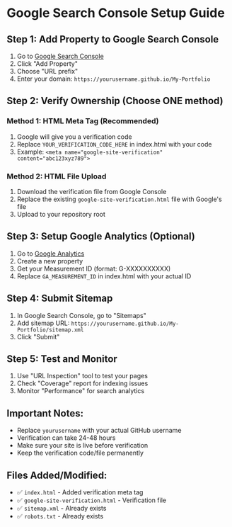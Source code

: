 <!-- © 2025 Muhammad Abdullah. All rights reserved. -->
<!-- Unauthorized copying or reuse is prohibited. -->
# Google Search Console Setup Guide

## Step 1: Add Property to Google Search Console

1. Go to [Google Search Console](https://search.google.com/search-console/)
2. Click "Add Property"
3. Choose "URL prefix" 
4. Enter your domain: `https://yourusername.github.io/My-Portfolio`

## Step 2: Verify Ownership (Choose ONE method)

### Method 1: HTML Meta Tag (Recommended)
1. Google will give you a verification code
2. Replace `YOUR_VERIFICATION_CODE_HERE` in index.html with your code
3. Example: `<meta name="google-site-verification" content="abc123xyz789">`

### Method 2: HTML File Upload
1. Download the verification file from Google Console
2. Replace the existing `google-site-verification.html` file with Google's file
3. Upload to your repository root

## Step 3: Setup Google Analytics (Optional)

1. Go to [Google Analytics](https://analytics.google.com/)
2. Create a new property
3. Get your Measurement ID (format: G-XXXXXXXXXX)
4. Replace `GA_MEASUREMENT_ID` in index.html with your actual ID

## Step 4: Submit Sitemap

1. In Google Search Console, go to "Sitemaps"
2. Add sitemap URL: `https://yourusername.github.io/My-Portfolio/sitemap.xml`
3. Click "Submit"

## Step 5: Test and Monitor

1. Use "URL Inspection" tool to test your pages
2. Check "Coverage" report for indexing issues
3. Monitor "Performance" for search analytics

## Important Notes:

- Replace `yourusername` with your actual GitHub username
- Verification can take 24-48 hours
- Make sure your site is live before verification
- Keep the verification code/file permanently

## Files Added/Modified:

- ✅ `index.html` - Added verification meta tag
- ✅ `google-site-verification.html` - Verification file
- ✅ `sitemap.xml` - Already exists
- ✅ `robots.txt` - Already exists